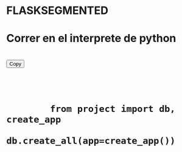 # FLASKSEGMENTED
<h1>Correr en el interprete de python<h1>
<div class="bd-clipboard"><button type="button" class="btn-clipboard" title="" data-bs-original-title="Copy to clipboard">Copy</button></div>


<pre class="chroma">

    <code class="language-html" data-lang="html">
        from project import db, create_app
        db.create_all(app=create_app())
    </code>

</pre>
